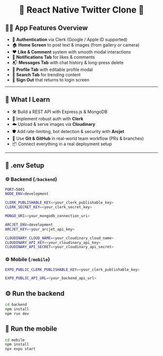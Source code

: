 <h1 align="center">📱 React Native Twitter Clone  🚀</h1>

## 🧑‍🍳 App Features Overview

- 🔐 **Authentication** via Clerk (Google / Apple ID supported)
- 🏠 **Home Screen** to post text & images (from gallery or camera)
- ❤️ **Like & Comment** system with smooth modal interactions
- 🔔 **Notifications Tab** for likes & comments
- 📬 **Messages Tab** with chat history & long-press delete
- 👤 **Profile Tab** with editable profile modal
- 🔎 **Search Tab** for trending content
- 🚪 **Sign Out** that returns to login screen

---

## 🧠 What I Learn

- 🛠️ Build a REST API with Express.js & MongoDB
- 🔐 Implement robust auth with **Clerk**
- ☁️ Upload & serve images via **Cloudinary**
- 🛡️ Add rate-limiting, bot detection & security with **Arcjet**
- 🧪 Use **Git & GitHub** in real-world team workflow (PRs & branches)
- 📦 Connect everything in a real deployment setup

---

## 📁 .env Setup

### ⚙️ Backend (`/backend`)

```bash
PORT=5001
NODE_ENV=development

CLERK_PUBLISHABLE_KEY=<your_clerk_publishable_key>
CLERK_SECRET_KEY=<your_clerk_secret_key>

MONGO_URI=<your_mongodb_connection_uri>

ARCJET_ENV=development
ARCJET_KEY=<your_arcjet_api_key>

CLOUDINARY_CLOUD_NAME=<your_cloudinary_cloud_name>
CLOUDINARY_API_KEY=<your_cloudinary_api_key>
CLOUDINARY_API_SECRET=<your_cloudinary_api_secret>
```

### ⚙️ Mobile (`/mobile`)

```bash
EXPO_PUBLIC_CLERK_PUBLISHABLE_KEY=<your_clerk_publishable_key>

EXPO_PUBLIC_API_URL=<your_backend_api_url>
```

## ⚙️ Run the backend

```bash
cd backend
npm install
npm run dev

```

## 📱 Run the mobile

```bash
cd mobile
npm install
npx expo start
```
